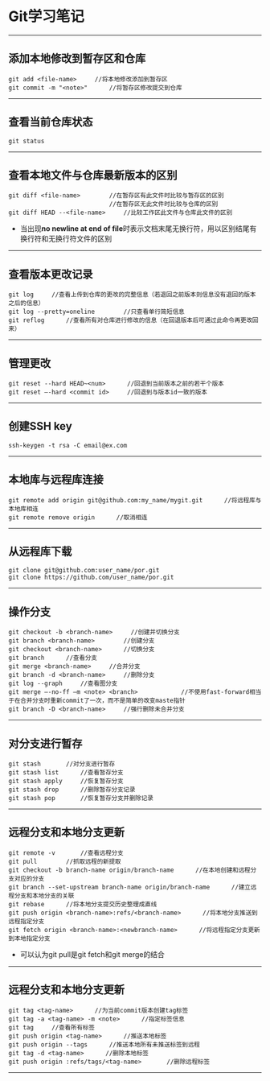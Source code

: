 ﻿# Git学习笔记


---

**添加本地修改到暂存区和仓库**
------------------

 
    
    git add <file-name>     //将本地修改添加到暂存区
    git commit -m "<note>"      //将暂存区修改提交到仓库
    


----------

**查看当前仓库状态**
------------------

    git status

----------
**查看本地文件与仓库最新版本的区别**
------------------

    git diff <file-name>        //在暂存区有此文件时比较与暂存区的区别
                                //在暂存区无此文件时比较与仓库的区别
    git diff HEAD --<file-name>     //比较工作区此文件与仓库此文件的区别

 
- 当出现**no newline at end of file**时表示文档末尾无换行符，用以区别结尾有换行符和无换行符文件的区别

----------

**查看版本更改记录**
------------------

    git log     //查看上传到仓库的更改的完整信息（若退回之前版本则信息没有退回的版本之后的信息）
    git log --pretty=oneline        //只查看单行简短信息
    git reflog      //查看所有对仓库进行修改的信息（在回退版本后可通过此命令再更改回来）

----------
**管理更改**
------------------

    git reset --hard HEAD~<num>      //回退到当前版本之前的若干个版本
    git reset –-hard <commit id>     //回退到与版本id一致的版本

----------
**创建SSH key**
------------------

    ssh-keygen -t rsa -C email@ex.com

----------
**本地库与远程库连接**
------------------

    git remote add origin git@github.com:my_name/mygit.git      //将远程库与本地库相连
    git remote remove origin      //取消相连
    
----------
**从远程库下载**
------------------

    git clone git@github.com:user_name/por.git  
    git clone https://github.com/user_name/por.git
    
----------
**操作分支**
------------------

    git checkout -b <branch-name>     //创建并切换分支
    git branch <branch-name>        //创建分支
    git checkout <branch-name>      //切换分支
    git branch      //查看分支
    git merge <branch-name>     //合并分支
    git branch -d <branch-name>     //删除分支
    git log --graph     //查看图分支
    git merge –-no-ff –m <note> <branch>            //不使用fast-forward相当于在合并分支时重新commit了一次，而不是简单的改变maste指针  
    git branch -D <branch-name>     //强行删除未合并分支
    
----------

**对分支进行暂存**
------------------

    git stash       //对分支进行暂存
    git stash list      //查看暂存分支
    git stash apply     //恢复暂存分支
    git stash drop      //删除暂存分支记录
    git stash pop       //恢复暂存分支并删除记录
    
    
----------
**远程分支和本地分支更新**
------------------

    git remote -v       //查看远程分支
    git pull        //抓取远程的新提取
    git checkout -b branch-name origin/branch-name      //在本地创建和远程分支对应的分支
    git branch --set-upstream branch-name origin/branch-name      //建立远程分支和本地分支的关联
    git rebase      //将本地分支提交历史整理成直线
    git push origin <branch-name>:refs/<branch-name>      //将本地分支推送到远程指定分支
    git fetch origin <branch-name>:<newbranch-name>      //将远程指定分支更新到本地指定分支

 - 可以认为git pull是git fetch和git merge的结合

    
----------
**远程分支和本地分支更新**
------------------


    git tag <tag-name>      //为当前commit版本创建tag标签
    git tag -a <tag-name> -m <note>      //指定标签信息
    git tag     //查看所有标签
    git push origin <tag-name>      //推送本地标签
    git push origin --tags      //推送本地所有未推送标签到远程
    git tag -d <tag-name>      //删除本地标签
    git push origin :refs/tags/<tag-name>       //删除远程标签

    
----------